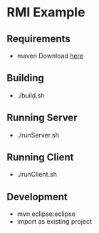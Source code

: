 RMI Example
===========

Requirements
------------

* maven Download [here](http://maven.apache.org/download.cgi)


Building
--------

* ./build.sh


Running Server
--------------

* ./runServer.sh


Running Client
--------------

* ./runClient.sh


Development
-----------

* mvn eclipse:eclipse
* import as existing project
